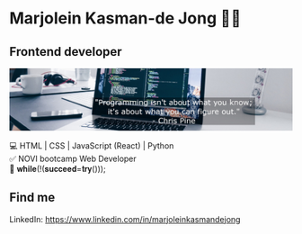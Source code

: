 # Marjolein Kasman-de Jong 🙋‍♀️
## Frontend developer 

![Programming quote](https://github.com/Marjolein-Kasman-de-Jong/Marjolein-Kasman-de-Jong/blob/main/Profile_Header.jpg)


💻 HTML | CSS | JavaScript (React) | Python<br> 
✅️ NOVI bootcamp Web Developer <br>
💪 𝐰𝐡𝐢𝐥𝐞(!(𝐬𝐮𝐜𝐜𝐞𝐞𝐝=𝐭𝐫𝐲())); 

## Find me

LinkedIn: https://www.linkedin.com/in/marjoleinkasmandejong


